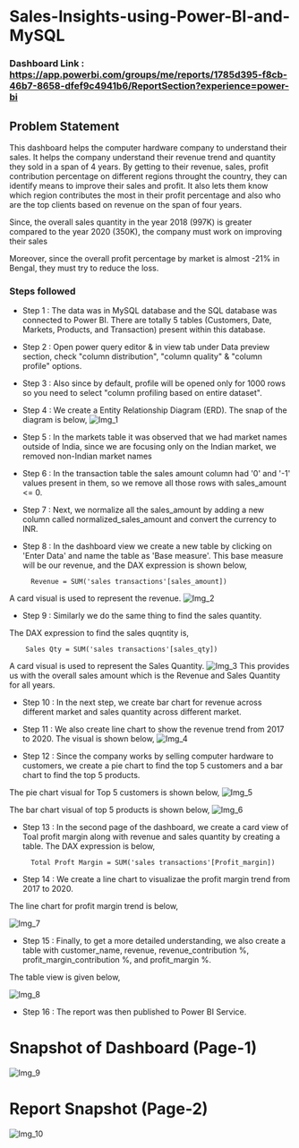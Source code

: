 # Sales-Insights-using-Power-BI-and-MySQL

### Dashboard Link : https://app.powerbi.com/groups/me/reports/1785d395-f8cb-46b7-8658-dfef9c4941b6/ReportSection?experience=power-bi
## Problem Statement

This dashboard helps the computer hardware company to understand their sales. It helps the company understand their revenue trend and quantity they sold in a span of 4 years. By getting to their revenue, sales, profit contribution percentage on different regions throught the country, they can identify means to improve their sales and profit. It also lets them know which region contributes the most in their profit percentage and also who are the top clients based on revenue on the span of four years.

Since, the overall sales quantity in the year 2018 (997K) is greater compared to the year 2020 (350K), the company must work on improving their sales

Moreover, since the overall profit percentage by market is almost -21% in Bengal, they must try to reduce the loss.


### Steps followed 

- Step 1 : The data was in MySQL database and the SQL database was connected to Power BI. There are totally 5 tables (Customers, Date, Markets, Products, and Transaction) present within this database.
- Step 2 : Open power query editor & in view tab under Data preview section, check "column distribution", "column quality" & "column profile" options.
- Step 3 : Also since by default, profile will be opened only for 1000 rows so you need to select "column profiling based on entire dataset".
- Step 4 : We create a Entity Relationship Diagram (ERD). The snap of the diagram is below,
![Img_1](https://github.com/Shanmugam04/Sales-Insights-using-Power-BI-and-MySQL/assets/49804271/8b5f878f-6642-4592-bd14-012762033f3c) 
- Step 5 : In the markets table it was observed that we had market names outside of India, since we are focusing only on the Indian market, we removed non-Indian market names 
- Step 6 : In the transaction table the sales amount column had '0' and '-1' values present in them, so we remove all those rows with sales_amount <= 0.
- Step 7 : Next, we normalize all the sales_amount by adding a new column called normalized_sales_amount and convert the currency to INR. 
- Step 8 : In the dashboard view we create a new table by clicking on 'Enter Data' and name the table as 'Base measure'. This base measure will be our revenue, and the DAX expression is shown below,

        Revenue = SUM('sales transactions'[sales_amount])
A card visual is used to represent the revenue.
![Img_2](https://github.com/Shanmugam04/Sales-Insights-using-Power-BI-and-MySQL/assets/49804271/092a0d5a-778d-4383-8cf9-04b5e469c2f5)
- Step 9 : Similarly we do the same thing to find the sales quantity.

The DAX expression to find the sales quqntity is, 

        Sales Qty = SUM('sales transactions'[sales_qty])
A card visual is used to represent the Sales Quantity.
![Img_3](https://github.com/Shanmugam04/Sales-Insights-using-Power-BI-and-MySQL/assets/49804271/cc61cc05-010f-4954-9bad-874a2dba0a85)
This provides us with the overall sales amount which is the Revenue and Sales Quantity for all years.
- Step 10 : In the next step, we create bar chart for revenue across different market and sales quantity across different market.
- Step 11 : We also create line chart to show the revenue trend from 2017 to 2020.
The visual is shown below,
![Img_4](https://github.com/Shanmugam04/Sales-Insights-using-Power-BI-and-MySQL/assets/49804271/d94b7bf4-3187-446b-a87b-e567bb530e76)

- Step 12 : Since the company works by selling computer hardware to customers, we create a pie chart to find the top 5 customers and a bar chart to find the top 5 products.

The pie chart visual for Top 5 customers is shown below,
![Img_5](https://github.com/Shanmugam04/Sales-Insights-using-Power-BI-and-MySQL/assets/49804271/88c21552-879c-4b66-9d3f-a688dc5c3605)

The bar chart visual of top 5 products is shown below,
![Img_6](https://github.com/Shanmugam04/Sales-Insights-using-Power-BI-and-MySQL/assets/49804271/b03062b1-c096-4e7e-a5c5-4dc2fdaf3e0f)

- Step 13 : In the second page of the dashboard, we create a card view of Toal profit margin along with revenue and sales quantity by creating a table. The DAX expression is below,

        Total Proft Margin = SUM('sales transactions'[Profit_margin])
- Step 14 : We create a line chart to visualizae the profit margin trend from 2017 to 2020.

The line chart for profit margin trend is below,

![Img_7](https://github.com/Shanmugam04/Sales-Insights-using-Power-BI-and-MySQL/assets/49804271/13a129dd-5821-4111-8d79-ffef0341f486)
        
- Step 15 : Finally, to get a more detailed understanding, we also create a table with customer_name, revenue, revenue_contribution %, profit_margin_contribution %, and profit_margin %.

The table view is given below,

![Img_8](https://github.com/Shanmugam04/Sales-Insights-using-Power-BI-and-MySQL/assets/49804271/3b2f58ad-ca2c-4c24-a8c7-6e787ccb4e3d)
 
 - Step 16 : The report was then published to Power BI Service.

# Snapshot of Dashboard (Page-1)

![Img_9](https://github.com/Shanmugam04/Sales-Insights-using-Power-BI-and-MySQL/assets/49804271/fb97dcd5-f46e-437f-b092-0d09fb471fd6)

 
 # Report Snapshot (Page-2)

 
![Img_10](https://github.com/Shanmugam04/Sales-Insights-using-Power-BI-and-MySQL/assets/49804271/a3ed6920-3b35-4236-8618-8bb71d466913)
